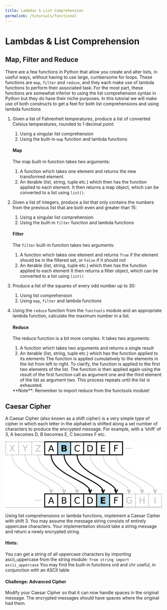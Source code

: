 ```yaml
---
title: Lambdas & List Comprehension
permalink: /tutorials/functional
---
```


# Lambdas & List Comprehension
## Map, Filter and Reduce

There are a few functions in Python that allow you create and alter lists, in useful ways, without having to use large, cumbersome for loops. These functions are `map`, `filter` and `reduce`, and they each make use of lambda functions to perform their associated task. For the most part, these functions are somewhat inferior to using the list comprehension syntax in Python but they do have their niche purposes. In this tutorial we will make use of both constructs to get a feel for both list comprehensions and using lambda functions
1. Given a list of Fahrenheit temperatures, produce a list of converted Celsius temperatures, rounded to 1 decimal point:
    1. Using a singular list comprehension
    2. Using the built-in `map` function and lambda functions

    <div class="important">
    <h4>Map</h4>

    The map built-in function takes two arguments:
    1. A function which takes one element and returns the new transformed element.
    2. An iterable (list, string, tuple etc.) which then has the function applied to each element.
    It then returns a map object, which can be converted to a list using `list()`.
    </div>

2. Given a list of integers, produce a list that only contains the numbers from the previous list that are both even and greater than 15:
	1. Using a singular list comprehension
	2. Using the built-in `filter` function and lambda functions

    <div class="important">
    <h4>Filter</h4>

    The `filter` built-in function takes two arguments:
    1. A function which takes one element and returns `True` if the element should be in the filtered set, or `False` if it should not
    2. An iterable (list, string, tuple etc.) which then has the function applied to each element
    It then returns a filter object, which can be converted to a list using `list()`
    </div>

3. Produce a list of the squares of every odd number up to 30:
	1. Using list comprehension
	2. Using `map`, `filter` and lambda functions
4. Using the `reduce` function from the `functools` module and an appropriate lambda function, calculate the maximum number in a list.

    <div class="important">
    <h4>Reduce</h4>

    The reduce function is a bit more complex. It takes two arguments:
    1. A function which takes two arguments and returns a single result
    2. An iterable (list, string, tuple etc.) which has the function applied to its elements
    The function is applied cumulatively to the elements in the list from left to right. To clarify, the function is applied to the first two elements of the list. The function is then applied again using the result of the first function call as argument one and the third element of the list as argument two. This process repeats until the list is exhausted.
    
    <div class="aside">
    **Note**: Remember to import reduce from the functools module!
    </div>
    </div>



## Caesar Cipher
A Caesar Cipher (also known as a shift cipher) is a very simple type of cipher in which each letter in the alphabet is shifted along a set number of characters to produce the encrypted message. For example, with a ‘shift’ of 3, A becomes D, B becomes E, C becomes F etc.

![](images/_11/11_01.png)

Using list comprehensions or lambda functions, implement a Caesar Cipher with shift 3. You may assume the message string consists of entirely uppercase characters. Your implementation should take a string message and return a newly encrypted string.

<div class="important">

#### Hints:
You can get a string of all uppercase characters by importing ascii_uppercase from the string module:
	`from string import ascii_uppercase`
You may find the built-in functions ord and chr useful, in conjunction with an ASCII table
</div>

<div class="extra">

#### Challenge: Advanced Cipher
Modify your Caesar Cipher so that it can now handle spaces in the original message. The encrypted messages should have spaces where the original had them.
</div>